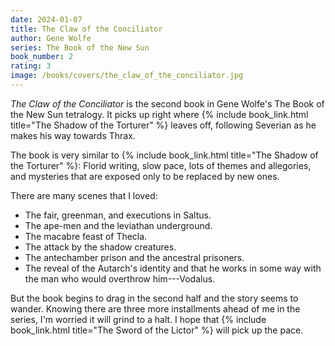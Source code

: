 ```yaml
---
date: 2024-01-07
title: The Claw of the Conciliator
author: Gene Wolfe
series: The Book of the New Sun
book_number: 2
rating: 3
image: /books/covers/the_claw_of_the_conciliator.jpg
---
```


<cite class="book-title">The Claw of the Conciliator</cite> is the second book
in Gene Wolfe's The Book of the New Sun tetralogy. It picks up right where {%
include book_link.html title="The Shadow of the Torturer" %} leaves off,
following Severian as he makes his way towards Thrax.

The book is very similar to {% include book_link.html title="The Shadow of the Torturer" %}:
Florid writing, slow pace, lots of themes and allegories, and mysteries that
are exposed only to be replaced by new ones.

There are many scenes that I loved:

- The fair, greenman, and executions in Saltus.
- The ape-men and the leviathan underground.
- The macabre feast of Thecla.
- The attack by the shadow creatures.
- The antechamber prison and the ancestral prisoners.
- The reveal of the Autarch's identity and that he works in some way with the
man who would overthrow him---Vodalus.

But the book begins to drag in the second half and the story seems to wander.
Knowing there are three more installments ahead of me in the series, I'm
worried it will grind to a halt. I hope that {% include book_link.html
title="The Sword of the Lictor" %} will pick up the pace.
